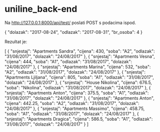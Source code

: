 # uniline_back-end

Na http://127.0.0.1:8000/api/test/ poslati POST s podacima ispod.

{
    "dolazak": "2017-08-24",
    "odlazak": "2017-08-31",
    "br_osoba": 4
}

Rezultat je:

[
  {
    "snjestaj": "Apartments Sandra",
    "cijena": 430,
    "soba": "A2",
    "odlazak": "31/08/2017",
    "dolazak": "24/08/2017"
  },
  {
    "snjestaj": "Apartments Vesna",
    "cijena": 444,
    "soba": "A1",
    "odlazak": "31/08/2017",
    "dolazak": "24/08/2017"
  },
  {
    "snjestaj": "Apartments Marina",
    "cijena": 532,
    "soba": "A2",
    "odlazak": "31/08/2017",
    "dolazak": "24/08/2017"
  },
  {
    "snjestaj": "Apartments Ljiljana",
    "cijena": 805,
    "soba": "A1",
    "odlazak": "31/08/2017",
    "dolazak": "24/08/2017"
  },
  {
    "snjestaj": "House Nikolina",
    "cijena": 676.5,
    "soba": "Nikolina",
    "odlazak": "31/08/2017",
    "dolazak": "24/08/2017"
  },
  {
    "snjestaj": "Apartments Anton",
    "cijena": 375.5,
    "soba": "A1",
    "odlazak": "31/08/2017",
    "dolazak": "24/08/2017"
  },
  {
    "snjestaj": "Apartments Anton",
    "cijena": 442.25,
    "soba": "A2",
    "odlazak": "31/08/2017",
    "dolazak": "24/08/2017"
  },
  {
    "snjestaj": "Apartments Massimo",
    "cijena": 458.75,
    "soba": "A1",
    "odlazak": "31/08/2017",
    "dolazak": "24/08/2017"
  },
  {
    "snjestaj": "Apartments Dragica",
    "cijena": 586.5,
    "soba": "A1",
    "odlazak": "31/08/2017",
    "dolazak": "24/08/2017"
  }
]

